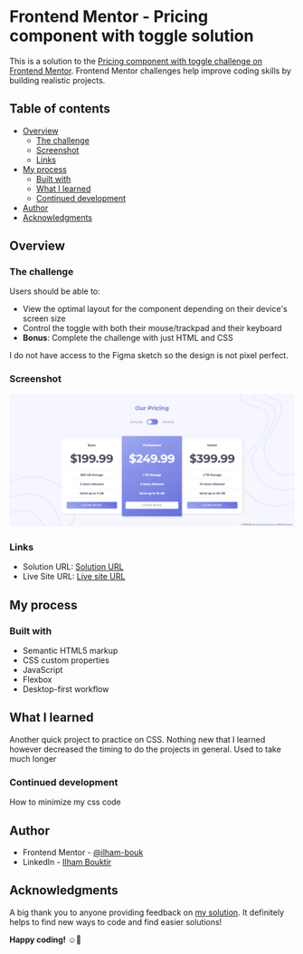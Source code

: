 # Frontend Mentor - Pricing component with toggle solution

This is a solution to the [Pricing component with toggle challenge on Frontend Mentor](https://www.frontendmentor.io/challenges/pricing-component-with-toggle-8vPwRMIC). Frontend Mentor challenges help improve coding skills by building realistic projects. 

## Table of contents

- [Overview](#overview)
  - [The challenge](#the-challenge)
  - [Screenshot](#screenshot)
  - [Links](#links)
- [My process](#my-process)
  - [Built with](#built-with)
  - [What I learned](#what-i-learned)
  - [Continued development](#continued-development)
- [Author](#author)
- [Acknowledgments](#acknowledgments)

## Overview

### The challenge

Users should be able to:

- View the optimal layout for the component depending on their device's screen size
- Control the toggle with both their mouse/trackpad and their keyboard
- **Bonus**: Complete the challenge with just HTML and CSS

I do not have access to the Figma sketch so the design is not pixel perfect.


### Screenshot

![](./design/screenshot.png)


### Links

- Solution URL: [Solution URL](https://www.frontendmentor.io/solutions/responsive-pricing-component-with-toggle-wkQWXMrkbb)
- Live Site URL: [Live site URL](https://ilham-bouk.github.io/Pricing_component_with_toggle/)

## My process

### Built with
 
- Semantic HTML5 markup
- CSS custom properties
- JavaScript
- Flexbox
- Desktop-first workflow

## What I learned 

Another quick project to practice on CSS. Nothing new that I learned however decreased the timing to do the projects in general. Used to take much longer 

### Continued development

How to minimize my css code

## Author

- Frontend Mentor - [@ilham-bouk](https://www.frontendmentor.io/profile/ilham-bouk)
- LinkedIn - [Ilham Bouktir](https://www.linkedin.com/in/ilham-bouktir-0b266b31b)

## Acknowledgments

A big thank you to anyone providing feedback on [my solution](https://www.frontendmentor.io/solutions/responsive-pricing-component-with-toggle-wkQWXMrkbb). It definitely helps to find new ways to code and find easier solutions!

**Happy coding!** ☺️🚀

